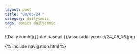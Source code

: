 ```yaml
---
layout: post
title: "08/06/24 "
category: dailycomic
tags: comics dailycomic
---
```

![Daily comic]({{ site.baseurl }}/assets/dailycomic/24_08_06.jpg)

{% include navigation.html %}


